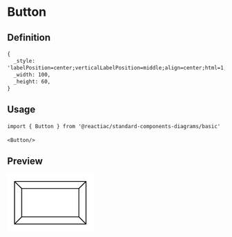# Button

## Definition

```
{
  _style: 'labelPosition=center;verticalLabelPosition=middle;align=center;html=1;shape=mxgraph.basic.button;dx=10;whiteSpace=wrap;',
  _width: 100,
  _height: 60,
}
```

## Usage

```
import { Button } from '@reactiac/standard-components-diagrams/basic'

<Button/>
```

## Preview

<img src="./button.png" width="200"/>
